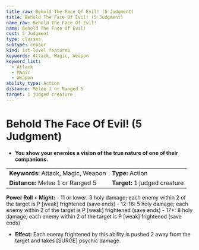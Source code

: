 ```yaml
---
title_raw: Behold The Face Of Evil! (5 Judgment)
title: Behold The Face Of Evil! (5 Judgment)
name_raw: Behold The Face Of Evil!
name: Behold The Face Of Evil!
cost: 5 Judgment
type: classes
subtype: censor
kind: 1st-level features
keywords: Attack, Magic, Weapon
keyword_list:
  - Attack
  - Magic
  - Weapon
ability_type: Action
distance: Melee 1 or Ranged 5
target: 1 judged creature
---
```


# Behold The Face Of Evil! (5 Judgment)

- **You show your enemies a vision of the true nature of one of their companions.**

|                                     |                               |
| :---------------------------------- | :---------------------------- |
| **Keywords:** Attack, Magic, Weapon | **Type:** Action              |
| **Distance:** Melee 1 or Ranged 5   | **Target:** 1 judged creature |

**Power Roll + Might:** - 11 or lower: 3 holy damage; each enemy within 2 of the target is P \[weak\] frightened (save ends) - 12-16: 5 holy damage; each enemy within 2 of the target is P \[weak\] frightened (save ends) - 17+: 8 holy damage; each enemy within 2 of the target is P \[weak\] frightened (save ends)

- **Effect:** Each enemy frightened by this ability is pushed 2 away from the target and takes \[SURGE\] psychic damage.
